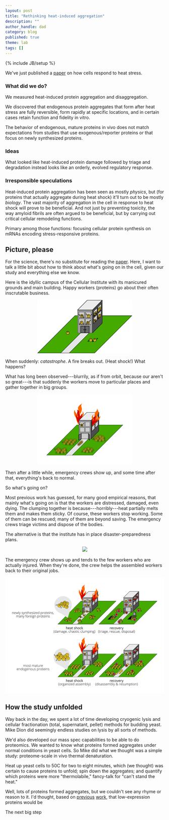 ```yaml
---
layout: post
title: "Rethinking heat-induced aggregation"
description: ""
author_handle: dad
category: blog
published: true
theme: lab
tags: []
---
```

{% include JB/setup %}

We've just published a [paper][1] on how cells respond to heat stress.

### What did we do?

We measured heat-induced protein aggregation and disaggregation.

We discovered that endogenous protein aggregates that form after heat stress are fully reversible, form rapidly at specific locations, and in certain cases retain function and fidelity in vitro. 

The behavior of endogenous, mature proteins in vivo does not match expectations from studies that use exogenous/reporter proteins or that focus on newly synthesized proteins.

### Ideas

What looked like heat-induced protein damage followed by triage and degradation instead looks like an orderly, evolved regulatory response.


### Irresponsible speculations

Heat-induced protein aggregation has been seen as mostly _physics_, but (for proteins that actually aggregate during heat shock) it'll turn out to be mostly _biology_. The vast majority of aggregation in the cell in response to heat shock will prove to be beneficial. And not just by preventing toxicity, the way amyloid fibrils are often argued to be beneficial, but by carrying out critical cellular remodeling functions.

Primary among those functions: focusing cellular protein synthesis on mRNAs encoding stress-responsive proteins.

## Picture, please

For the science, there's no substitute for reading the [paper][1]. Here, I want to talk a little bit about how to think about what's going on in the cell, given our study and everything else we know.

Here is the idyllic campus of the Cellular Institute with its manicured grounds and main building. Happy workers (proteins) go about their often inscrutable business.

<center>
<img src="/assets/images/cellular-institute.png" width=300px>
</center>

When suddenly: *catastrophe*. A fire breaks out. (Heat shock!) What happens?

What has long been observed---blurrily, as if from orbit, because our  aren't so great---is that suddenly the workers move to particular places and gather together in big groups.

<center>
<img src="/assets/images/fire-drill-blurry.png" width=300px>
</center>

Then after a little while, emergency crews show up, and some time after that, everything's back to normal.

So what's going on? 

Most previous work has guessed, for many good empirical reasons, that mainly what's going on is that the workers are distressed, damaged, even dying. The clumping together is because---horribly---heat partially melts them and makes them sticky. Of course, these workers stop working. Some of them can be rescued; many of them are beyond saving. The emergency crews triage victims and dispose of the bodies.

The alternative is that the institute has in place disaster-preparedness plans.

<center>
<img src="/assets/images/emergency-plan.png" width=350px>
</center>

The emergency crew shows up and tends to the few workers who are actually injured. When they're done, the crew helps the assembled workers back to their original jobs.






<center>
<img src="/assets/images/fire-drill-building-diagram.png" width=750px>
</center>

## How the study unfolded

Way back in the day, we spent a lot of time developing cryogenic lysis and cellular fractionation (total, supernatant, pellet) methods for budding yeast. Mike Dion did seemingly endless studies on lysis by all sorts of methods. 

We'd also developed our mass spec capabilities to be able to do proteomics. We wanted to know what proteins formed aggregates under normal conditions in yeast cells. So Mike did what we thought was a simple study: proteome-scale in vivo thermal denaturation. 

Heat up yeast cells to 50C for two to eight minutes, which (we thought) was certain to cause proteins to unfold; spin down the aggregates; and quantify which proteins were more "thermolabile," fancy-talk for "can't stand the heat."

Well, lots of proteins formed aggregates, but we couldn't see any rhyme or reason to it. I'd thought, based on [previous][2] [work][3], that low-expression proteins would be 

The next big step



[1]: /papers/paper/endogenous-aggregates/
[2]: /papers/paper/mistranslation-induced-misfolding/
[3]: /papers/paper/why-highly-expressed-proteins-evolve-slowly/


